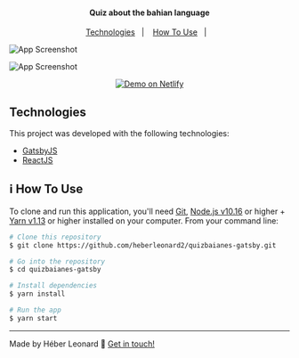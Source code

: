 <h4 align="center">
  Quiz about the bahian language
</h4>

<p align="center">
  <a href="#technologies">Technologies</a>&nbsp;&nbsp;&nbsp;|&nbsp;&nbsp;&nbsp;
  <a href="#information_source-how-to-use">How To Use</a>&nbsp;&nbsp;&nbsp;|&nbsp;&nbsp;&nbsp;
</p>

![App Screenshot](https://res.cloudinary.com/heberleonard/image/upload/v1621375576/Captura_de_tela_de_2021-05-18_19-05-59_nqhwlq.png)

![App Screenshot](https://res.cloudinary.com/heberleonard/image/upload/v1621375547/Captura_de_tela_de_2021-05-18_19-05-10_yupik0.png)

<p align="center">
  <a href="https://www.quizbaianes.com.br/" target="_blank">
    <img alt="Demo on Netlify" src="https://res.cloudinary.com/heberleonard/image/upload/v1621372550/demo_on_netlify_cjzaia.png">
  </a>
</p>

## Technologies

This project was developed with the following technologies:

- [GatsbyJS](https://www.gatsbyjs.com/)
- [ReactJS](https://reactjs.org/)

## :information_source: How To Use

To clone and run this application, you'll need [Git](https://git-scm.com), [Node.js v10.16][nodejs] or higher + [Yarn v1.13][yarn] or higher installed on your computer. From your command line:

```bash
# Clone this repository
$ git clone https://github.com/heberleonard2/quizbaianes-gatsby.git

# Go into the repository
$ cd quizbaianes-gatsby

# Install dependencies
$ yarn install

# Run the app
$ yarn start
```

---

Made by Héber Leonard :wave: [Get in touch!](https://www.linkedin.com/in/heber-leonard/)

[nodejs]: https://nodejs.org/
[yarn]: https://yarnpkg.com/
